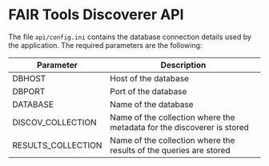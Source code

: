 # FAIR Tools Discoverer API 

The file `api/config.ini` contains the database connection details used by the application. The required parameters are the following:

| Parameter | Description | 
| --- | --- |
| DBHOST | Host of the database |
| DBPORT | Port of the database |
| DATABASE | Name of the database |
| DISCOV_COLLECTION | Name of the collection where the metadata for the discoverer is stored |
| RESULTS_COLLECTION | Name of the collection where the results of the queries are stored |
